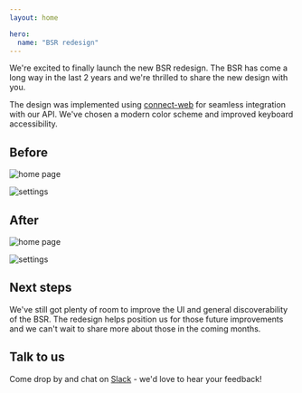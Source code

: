 ```yaml
---
layout: home

hero:
  name: "BSR redesign"
---
```


We're excited to finally launch the new BSR redesign. The BSR has come a long way in the last 2 years and we're thrilled to share the new design with you.

The design was implemented using [connect-web](/blog/connect-web-protobuf-grpc-in-the-browser/index.md) for seamless integration with our API. We've chosen a modern color scheme and improved keyboard accessibility.

## Before

![home page](https://cdn.prod.website-files.com/6723e92f5d187330e4da8144/6748b0d689a7306ca334f63a_current-ui-1-ONSKO4NL.png)

![settings](https://cdn.prod.website-files.com/6723e92f5d187330e4da8144/6748b0d615c8e733e1035b20_current-ui-2-NFB5XNDA.png)

## After

![home page](https://cdn.prod.website-files.com/6723e92f5d187330e4da8144/6748b0d61bea3702db069d61_new-ui-1-4QPOFVJC.png)

![settings](https://cdn.prod.website-files.com/6723e92f5d187330e4da8144/6748b0d7d3dcf26620c15e69_new-ui-2-ALPYTMH6.png)

## Next steps

We've still got plenty of room to improve the UI and general discoverability of the BSR. The redesign helps position us for those future improvements and we can't wait to share more about those in the coming months.

## Talk to us

Come drop by and chat on [Slack](https://buf.build/b/slack) - we'd love to hear your feedback!

‍
